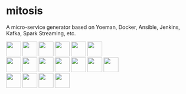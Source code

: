 # mitosis
A micro-service generator based on Yoeman, Docker, Ansible, Jenkins, Kafka, Spark Streaming, etc.

<img src="https://avatars2.githubusercontent.com/u/1714870?v=3&s=200" height="40" />
<img src="https://upload.wikimedia.org/wikipedia/fr/thumb/4/4b/Ansible_logo.png/120px-Ansible_logo.png" height="40" />
<img src="https://www.docker.com/sites/default/files/moby.svg" height="40" />
<img src="https://jenkins.io/images/226px-Jenkins_logo.svg.png" height="40" />
<img src="https://www.vagrantup.com/assets/images/logo-header-53d0bd25.png" height="40"/>
<img src="https://upload.wikimedia.org/wikipedia/commons/thumb/c/c5/Nginx_logo.svg/2000px-Nginx_logo.svg.png" height="40"/>
<br/>
<img src="http://airisdata.com/wp-content/uploads/2016/01/kafka-logo-600x390.jpg" height="40"/>
<img src="http://spark.apache.org/images/spark-logo-trademark.png" height="40"/>
<img src="https://upload.wikimedia.org/wikipedia/commons/thumb/7/7b/Tomcat-logo.svg/2000px-Tomcat-logo.svg.png" height="40"/>
<img src="https://nodeblog.files.wordpress.com/2011/07/nodejs.png" height="40"/>
<img src="https://redhatmiddleware.files.wordpress.com/2016/06/microprofile-black.jpg" height="40"/>
<img src="https://webassets.mongodb.com/_com_assets/cms/mongodb-logo-rgb-j6w271g1xn.jpg" height="40"/>
<img src="https://angular.io/resources/images/logos/angular2/angular.svg" height="40"/>
</br>
<img src="http://www.sonarqube.org/wp-content/themes/sonarsource.org/images/sonar.png" height="40"/>
<img src="https://www.jfrog.com/wp-content/uploads/2015/09/Artifactory_HEX1.png" height="40"/>
<img src="https://s3.amazonaws.com/satisfaction-production/s3_images/592380/gradle_logo.gif" height="40"/>
<img src="https://maven.apache.org/images/maven-logo-black-on-white.png" height="40"/>



